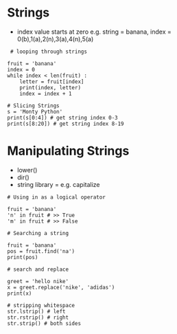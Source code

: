 # Strings
- index value starts at zero e.g. string = banana, index = 0(b),1(a),2(n),3(a),4(n),5(a)


```
 # looping through strings

fruit = 'banana'
index = 0
while index < len(fruit) : 
	letter = fruit[index]
	print(index, letter)
	index = index + 1
  
# Slicing Strings
s = 'Monty Python'
print(s[0:4]) # get string index 0-3
print(s[8:20]) # get string index 8-19

```

# Manipulating Strings
- lower()
- dir() 
- string library = e.g. capitalize

```
# Using in as a logical operator

fruit = 'banana'
'n' in fruit # >> True
'm' in fruit # >> False

# Searching a string

fruit = 'banana'
pos = fruit.find('na')
print(pos)

# search and replace

greet = 'hello nike'
x = greet.replace('nike', 'adidas')
print(x)

# stripping whitespace
str.lstrip() # left
str.rstrip() # right
str.strip() # both sides


```
